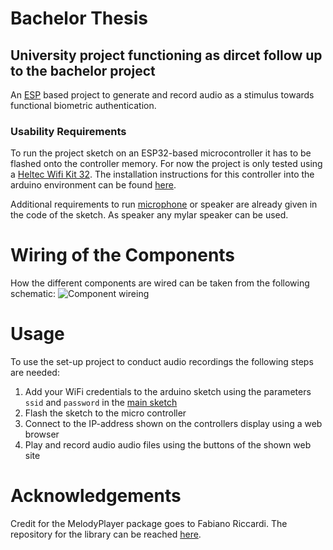 # Bachelor Thesis #
## University project functioning as dircet follow up to the bachelor project ##

An [ESP](https://en.wikipedia.org/wiki/ESP32) based project to generate and record audio as a stimulus towards functional biometric authentication.

### Usability Requirements ###
To run the project sketch on an ESP32-based microcontroller it has to be flashed onto the controller memory.
For now the project is only tested using a [Heltec Wifi Kit 32](https://heltec.org/project/wifi-kit-32/).
The installation instructions for this controller into the arduino environment can be found [here](https://heltec.org/wifi_kit_install/).

Additional requirements to run [microphone](https://invensense.tdk.com/products/digital/inmp441/) or speaker are already given in the code of the sketch.
As speaker any mylar speaker can be used.

# Wiring of the Components #
How the different components are wired can be taken from the following schematic:
![Component wireing](https://raw.githubusercontent.com/webbasedToast/bachelor_project/master/Ausarbeitung/Media/Hardware_Pinout.png)

# Usage #
To use the set-up project to conduct audio recordings the following steps are needed:
 1. Add your WiFi credentials to the arduino sketch using the parameters ```ssid``` and ```password``` in the [main sketch](https://github.com/webbasedToast/bachelor_thesis/blob/main/recording_controller/recording_controller.ino)
 2. Flash the sketch to the micro controller
 3. Connect to the IP-address shown on the controllers display using a web browser
 4. Play and record audio audio files using the buttons of the shown web site

# Acknowledgements #
Credit for the MelodyPlayer package goes to Fabiano Riccardi.
The repository for the library can be reached [here](https://github.com/fabiuz7/melody-player-arduino).
